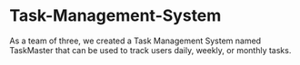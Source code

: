 # Task-Management-System
As a team of three, we created a Task Management System named TaskMaster that can be used to track users daily, weekly, or monthly tasks.
